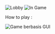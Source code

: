 ![Lobby](https://github.com/mario085/Membuat-Game-berbasis-GUI-menggunakan-JAVA/assets/69971608/66575c24-9fb1-48fa-ae58-0888b2577ec0)
![In Game](https://github.com/mario085/Membuat-Game-berbasis-GUI-menggunakan-JAVA/assets/69971608/37fe9d33-66c7-455b-9ceb-ceb73d49f8fc)

How to play :

![Game berbasis GUI](https://github.com/mario085/Membuat-Game-berbasis-GUI-menggunakan-JAVA/assets/69971608/9fcc1f74-0948-4377-b36f-dc5e9ac6e905)
